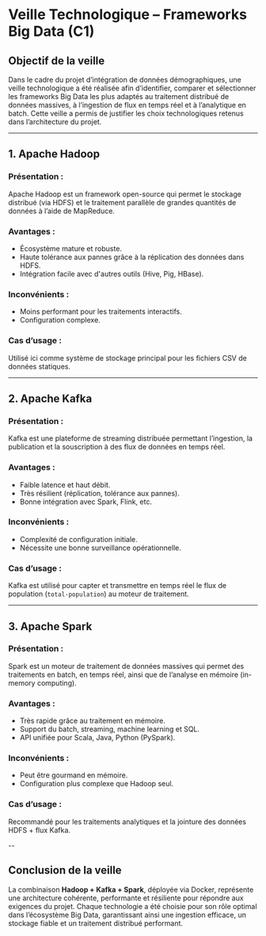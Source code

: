
# Veille Technologique – Frameworks Big Data (C1)

## Objectif de la veille
Dans le cadre du projet d’intégration de données démographiques, une veille technologique a été réalisée afin d’identifier, comparer et sélectionner les frameworks Big Data les plus adaptés au traitement distribué de données massives, à l’ingestion de flux en temps réel et à l’analytique en batch. Cette veille a permis de justifier les choix technologiques retenus dans l’architecture du projet.

---

## 1. Apache Hadoop

### Présentation :
Apache Hadoop est un framework open-source qui permet le stockage distribué (via HDFS) et le traitement parallèle de grandes quantités de données à l’aide de MapReduce.

### Avantages :
- Écosystème mature et robuste.
- Haute tolérance aux pannes grâce à la réplication des données dans HDFS.
- Intégration facile avec d'autres outils (Hive, Pig, HBase).

### Inconvénients :
- Moins performant pour les traitements interactifs.
- Configuration complexe.

### Cas d’usage :
Utilisé ici comme système de stockage principal pour les fichiers CSV de données statiques.

---

## 2. Apache Kafka

### Présentation :
Kafka est une plateforme de streaming distribuée permettant l’ingestion, la publication et la souscription à des flux de données en temps réel.

### Avantages :
- Faible latence et haut débit.
- Très résilient (réplication, tolérance aux pannes).
- Bonne intégration avec Spark, Flink, etc.

### Inconvénients :
- Complexité de configuration initiale.
- Nécessite une bonne surveillance opérationnelle.

### Cas d’usage :
Kafka est utilisé pour capter et transmettre en temps réel le flux de population (`total-population`) au moteur de traitement.

---

## 3. Apache Spark

### Présentation :
Spark est un moteur de traitement de données massives qui permet des traitements en batch, en temps réel, ainsi que de l’analyse en mémoire (in-memory computing).

### Avantages :
- Très rapide grâce au traitement en mémoire.
- Support du batch, streaming, machine learning et SQL.
- API unifiée pour Scala, Java, Python (PySpark).

### Inconvénients :
- Peut être gourmand en mémoire.
- Configuration plus complexe que Hadoop seul.

### Cas d’usage :
Recommandé pour les traitements analytiques et la jointure des données HDFS + flux Kafka.

--

## Conclusion de la veille

La combinaison **Hadoop + Kafka + Spark**, déployée via Docker, représente une architecture cohérente, performante et résiliente pour répondre aux exigences du projet. Chaque technologie a été choisie pour son rôle optimal dans l’écosystème Big Data, garantissant ainsi une ingestion efficace, un stockage fiable et un traitement distribué performant.
